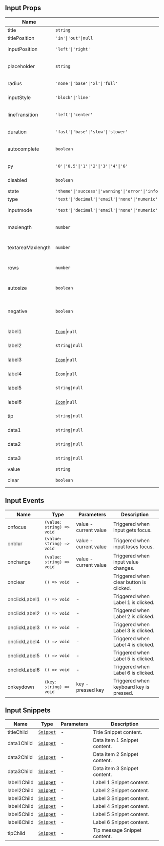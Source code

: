 ## Input Props

| Name              | Type                                                                                                      | Default   | Required | Description                       |
| ----------------- | --------------------------------------------------------------------------------------------------------- | --------- | -------- | --------------------------------- |
| title             | `string`                                                                                                  | `''`      | N        | Title content.                    |
| titlePosition     | `'in'\|'out'\|null`                                                                                       | `'out'`   | N        | Title position.                   |
| inputPosition     | `'left'\|'right'`                                                                                         | `'left'`  | N        | Input text position.              |
| placeholder       | `string`                                                                                                  | `''`      | N        | Input placeholder text.           |
| radius            | `'none'\|'base'\|'xl'\|'full'`                                                                            | `'base'`  | N        | Border radius style.              |
| inputStyle        | `'block'\|'line'`                                                                                         | `'block'` | N        | Input box style.                  |
| lineTransition    | `'left'\|'center'`                                                                                         | `'left'`  | N        | Linear transition position.       |
| duration          | `'fast'\|'base'\|'slow'\|'slower'`                                                                        | `'base'`  | N        | Transition duration.              |
| autocomplete      | `boolean`                                                                                                 | `true`    | N        | Whether to enable autocomplete.   |
| py                | `'0'\|'0.5'\|'1'\|'2'\|'3'\|'4'\|'6'`                                                                     | `'2'`     | N        | Vertical padding.                 |
| disabled          | `boolean`                                                                                                 | `false`   | N        | Whether disabled.                 |
| state             | `'theme'\|'success'\|'warning'\|'error'\|'info'`                                                          | `'theme'` | N        | State.                            |
| type              | `'text'\|'decimal'\|'email'\|'none'\|'numeric'\|'search'\|'tel'\|'url'\|'password'\|'number'\|'textarea'` | `'text'`  | N        | Input type.                       |
| inputmode         | `'text'\|'decimal'\|'email'\|'none'\|'numeric'\|'search'\|'tel'\|'url'\|''`                               | `''`      | N        | Specify input data type.          |
| maxlength         | `number`                                                                                                  | `24`      | N        | Maximum input text length.        |
| textareaMaxlength | `number`                                                                                                  | `200`     | N        | Maximum text length for textarea. |
| rows              | `number`                                                                                                  | `2`       | N        | Number of rows for textarea.      |
| autosize          | `boolean`                                                                                                 | `false`   | N        | Auto adjust height for textarea.  |
| negative          | `boolean`                                                                                                 | `false`   | N        | Whether to allow negative numbers. |
| label1            | [`Icon`](https://stdf.design/components?nav=icon&tab=1)\|`null`                                         | `null`    | N        | Label 1 content.                  |
| label2            | `string\|null`                                                                                            | `null`    | N        | Label 2 content.                  |
| label3            | [`Icon`](https://stdf.design/components?nav=icon&tab=1)\|`null`                                         | `null`    | N        | Label 3 content.                  |
| label4            | [`Icon`](https://stdf.design/components?nav=icon&tab=1)\|`null`                                         | `null`    | N        | Label 4 content.                  |
| label5            | `string\|null`                                                                                            | `null`    | N        | Label 5 content.                  |
| label6            | [`Icon`](https://stdf.design/components?nav=icon&tab=1)\|`null`                                         | `null`    | N        | Label 6 content.                  |
| tip               | `string\|null`                                                                                            | `null`    | N        | Tip message content.              |
| data1             | `string\|null`                                                                                            | `null`    | N        | Data item 1 content.              |
| data2             | `string\|null`                                                                                            | `null`    | N        | Data item 2 content.              |
| data3             | `string\|null`                                                                                            | `null`    | N        | Data item 3 content.              |
| value             | `string`                                                                                                  | `''`      | N        | Input value.                      |
| clear             | `boolean`                                                                                                 | `false`   | N        | Whether clearable.                |

## Input Events

| Name          | Type                      | Parameters            | Description                             |
| ------------- | ------------------------- | --------------------- | --------------------------------------- |
| onfocus       | `(value: string) => void` | value - current value | Triggered when input gets focus.        |
| onblur        | `(value: string) => void` | value - current value | Triggered when input loses focus.       |
| onchange      | `(value: string) => void` | value - current value | Triggered when input value changes.     |
| onclear       | `() => void`              | -                     | Triggered when clear button is clicked. |
| onclickLabel1 | `() => void`              | -                     | Triggered when Label 1 is clicked.      |
| onclickLabel2 | `() => void`              | -                     | Triggered when Label 2 is clicked.      |
| onclickLabel3 | `() => void`              | -                     | Triggered when Label 3 is clicked.      |
| onclickLabel4 | `() => void`              | -                     | Triggered when Label 4 is clicked.      |
| onclickLabel5 | `() => void`              | -                     | Triggered when Label 5 is clicked.      |
| onclickLabel6 | `() => void`              | -                     | Triggered when Label 6 is clicked.      |
| onkeydown     | `(key: string) => void`   | key - pressed key     | Triggered when keyboard key is pressed. |

## Input Snippets

| Name        | Type                                                                | Parameters | Description                  |
| ----------- | ------------------------------------------------------------------- | ---------- | ---------------------------- |
| titleChild  | [`Snippet`](https://svelte.dev/docs/svelte/snippet#Typing-snippets) | -          | Title Snippet content.       |
| data1Child  | [`Snippet`](https://svelte.dev/docs/svelte/snippet#Typing-snippets) | -          | Data item 1 Snippet content. |
| data2Child  | [`Snippet`](https://svelte.dev/docs/svelte/snippet#Typing-snippets) | -          | Data item 2 Snippet content. |
| data3Child  | [`Snippet`](https://svelte.dev/docs/svelte/snippet#Typing-snippets) | -          | Data item 3 Snippet content. |
| label1Child | [`Snippet`](https://svelte.dev/docs/svelte/snippet#Typing-snippets) | -          | Label 1 Snippet content.     |
| label2Child | [`Snippet`](https://svelte.dev/docs/svelte/snippet#Typing-snippets) | -          | Label 2 Snippet content.     |
| label3Child | [`Snippet`](https://svelte.dev/docs/svelte/snippet#Typing-snippets) | -          | Label 3 Snippet content.     |
| label4Child | [`Snippet`](https://svelte.dev/docs/svelte/snippet#Typing-snippets) | -          | Label 4 Snippet content.     |
| label5Child | [`Snippet`](https://svelte.dev/docs/svelte/snippet#Typing-snippets) | -          | Label 5 Snippet content.     |
| label6Child | [`Snippet`](https://svelte.dev/docs/svelte/snippet#Typing-snippets) | -          | Label 6 Snippet content.     |
| tipChild    | [`Snippet`](https://svelte.dev/docs/svelte/snippet#Typing-snippets) | -          | Tip message Snippet content. |
